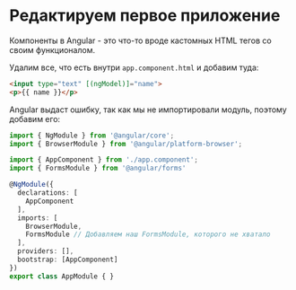 # Редактируем первое приложение

Компоненты в Angular - это что-то вроде кастомных HTML тегов со своим функционалом.

Удалим все, что есть внутри `app.component.html` и добавим туда:

```html
<input type="text" [(ngModel)]="name">
<p>{{ name }}</p>
```

Angular выдаст ошибку, так как мы не импортировали модуль, поэтому добавим его:

```ts
import { NgModule } from '@angular/core';
import { BrowserModule } from '@angular/platform-browser';

import { AppComponent } from './app.component';
import { FormsModule } from '@angular/forms'

@NgModule({
  declarations: [
    AppComponent
  ],
  imports: [
    BrowserModule,
    FormsModule // Добавляем наш FormsModule, которого не хватало
  ],
  providers: [],
  bootstrap: [AppComponent]
})
export class AppModule { }
```
